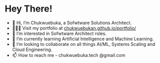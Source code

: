 # Hey There!
- 👋 Hi, I’m Chukwuebuka, a Sofwtware Solutions Architect.
- 👨🏽‍💻 Visit my portfolio at [chukwuebukan.github.io/portfolio/](https://chukwuebukan.github.io/portfolio/) 
- 👀 I’m interested in Sofwtware Architect roles.
- 🌱 I’m currently learning Artificial Intelligence and Machine Learning.
- 💞️ I’m looking to collaborate on all things AI/ML, Systems Scaling and Cloud Engineering.
- 📫 How to reach me - chukwuebuka.tech @gmail.com

<!---
FrenzyNwoba/FrenzyNwoba is a ✨ special ✨ repository because its `README.md` (this file) appears on your GitHub profile.
You can click the Preview link to take a look at your changes.
--->
